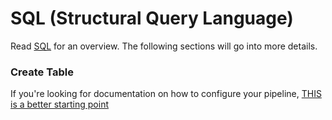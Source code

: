 # SQL (Structural Query Language)

Read [SQL](https://www.geeksforgeeks.org/sql-tutorial/?ref=lbp) for an overview. The following sections will go into more details.

### Create Table

If you're looking for documentation on how to configure your pipeline, [THIS is a better starting point](https://sqbu-github.cisco.com/WebExSquared/pipeline/wiki)



